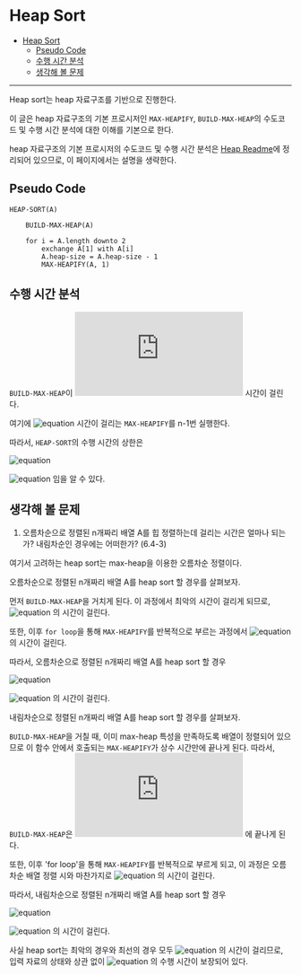 # Heap Sort

- [Heap Sort](#heap-sort)
  - [Pseudo Code](#pseudo-code)
  - [수행 시간 분석](#수행-시간-분석)
  - [생각해 볼 문제](#생각해-볼-문제)

****

Heap sort는 heap 자료구조를 기반으로 진행한다.

이 글은 heap 자료구조의 기본 프로시저인 `MAX-HEAPIFY`, `BUILD-MAX-HEAP`의 수도코드 및 수행 시간 분석에 대한 이해를 기본으로 한다.

heap 자료구조의 기본 프로시저의 수도코드 및 수행 시간 분석은 [Heap Readme](../../DataStructure/Heap/Readme.md)에 정리되어 있으므로, 이 페이지에서는 설명을 생략한다.

## Pseudo Code

```
HEAP-SORT(A)

    BUILD-MAX-HEAP(A)

    for i = A.length downto 2
        exchange A[1] with A[i]
        A.heap-size = A.heap-size - 1
        MAX-HEAPIFY(A, 1)
```

## 수행 시간 분석

`BUILD-MAX-HEAP`이 ![equation](https://latex.codecogs.com/svg.latex?O(n)) 시간이 걸린다.

여기에 ![equation](https://latex.codecogs.com/svg.latex?O(\log{n})) 시간이 걸리는 `MAX-HEAPIFY`를 n-1번 실행한다.

따라서, `HEAP-SORT`의 수행 시간의 상한은

![equation](https://latex.codecogs.com/svg.latex?O(n)&plus;O(\log{n})\times&space;(n-1)=O(n\log{n}))

![equation](https://latex.codecogs.com/svg.latex?O(n\log{n})) 임을 알 수 있다.

## 생각해 볼 문제

1. 오름차순으로 정렬된 n개짜리 배열 A를 힙 정렬하는데 걸리는 시간은 얼마나 되는가? 내림차순인 경우에는 어떠한가? (6.4-3)

  여기서 고려하는 heap sort는 max-heap을 이용한 오름차순 정렬이다.

  오름차순으로 정렬된 n개짜리 배열 A를 heap sort 할 경우를 살펴보자.
  
  먼저 `BUILD-MAX-HEAP`을 거치게 된다. 이 과정에서 최악의 시간이 걸리게 되므로, ![equation](https://latex.codecogs.com/svg.latex?O(n\log{n})) 의 시간이 걸린다.

  또한, 이후 `for loop`을 통해 `MAX-HEAPIFY`를 반복적으로 부르는 과정에서 ![equation](https://latex.codecogs.com/svg.latex?O(n\log{n})) 의 시간이 걸린다.

  따라서, 오름차순으로 정렬된 n개짜리 배열 A를 heap sort 할 경우

  ![equation](https://latex.codecogs.com/svg.latex?O(n\log{n})&plus;O(n\log{n})=O(n\log{n}))

  ![equation](https://latex.codecogs.com/svg.latex?O(n\log{n})) 의 시간이 걸린다.

  내림차순으로 정렬된 n개짜리 배열 A를 heap sort 할 경우를 살펴보자.

  `BUILD-MAX-HEAP`을 거칠 때, 이미 max-heap 특성을 만족하도록 배열이 정렬되어 있으므로 이 함수 안에서 호출되는 `MAX-HEAPIFY`가 상수 시간만에 끝나게 된다. 따라서, `BUILD-MAX-HEAP`은 ![equation](https://latex.codecogs.com/svg.latex?O(n)) 에 끝나게 된다.

  또한, 이후 'for loop'을 통해 `MAX-HEAPIFY`를 반복적으로 부르게 되고, 이 과정은 오름차순 배열 정렬 시와 마찬가지로 ![equation](https://latex.codecogs.com/svg.latex?O(n\log{n})) 의 시간이 걸린다.

  따라서, 내림차순으로 정렬된 n개짜리 배열 A를 heap sort 할 경우

  ![equation](https://latex.codecogs.com/svg.latex?O(n)&space;&plus;&space;O(\log{n})&space;=&space;O(\log{n}))

  ![equation](https://latex.codecogs.com/svg.latex?O(\log{n})) 의 시간이 걸린다.

  사실 heap sort는 최악의 경우와 최선의 경우 모두 ![equation](https://latex.codecogs.com/svg.latex?O(\log{n})) 의 시간이 걸리므로, 입력 자료의 상태와 상관 없이 ![equation](https://latex.codecogs.com/svg.latex?O(\log{n})) 의 수행 시간이 보장되어 있다.